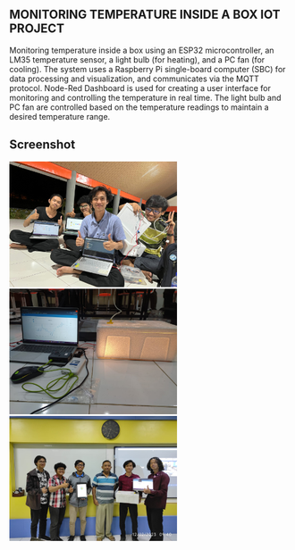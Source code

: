 ## MONITORING TEMPERATURE INSIDE A BOX IOT PROJECT

Monitoring temperature inside a box using an ESP32 microcontroller, an LM35 temperature sensor, a light bulb (for heating), and a PC fan (for cooling). The system uses a Raspberry Pi single-board computer (SBC) for data processing and visualization, and communicates via the MQTT protocol. Node-Red Dashboard is used for creating a user interface for monitoring and controlling the temperature in real time. The light bulb and PC fan are controlled based on the temperature readings to maintain a desired temperature range.

## Screenshot
<img src="doc1.jpg" alt="Photo Documentation" width="300">
<img src="doc2.jpg" alt="Photo Documentation" width="300">
<img src="doc3.jpg" alt="Photo Documentation" width="300">
